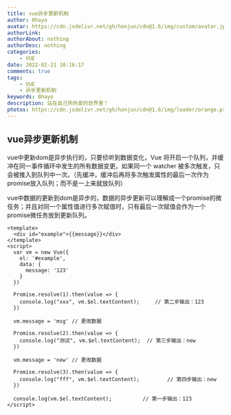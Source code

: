 ```yaml
---
title: vue异步更新机制
author: 0hayo
avatar: https://cdn.jsdelivr.net/gh/honjun/cdn@1.6/img/custom/avatar.jpg
authorLink: 
authorAbout: nothing
authorDesc: nothing
categories: 
    - VUE
date: 2022-02-21 10:16:17
comments: true
tags: 
    - VUE
    - 异步更新机制
keywords: 0hayo
description: 站在自己所热爱的世界里！
photos: https://cdn.jsdelivr.net/gh/honjun/cdn@1.6/img/loader/orange.progress-bar-stripe-loader.svg
---
```


## vue异步更新机制

vue中更新dom是异步执行的，只要侦听到数据变化，Vue 将开启一个队列，并缓冲在同一事件循环中发生的所有数据变更。如果同一个 watcher 被多次触发，只会被推入到队列中一次。（先缓冲，缓冲后再将多次触发属性的最后一次作为promise放入队列；而不是一上来就放队列）

vue中数据的更新到dom是异步的，数据的异步更新可以理解成一个promise的微任务；并且对同一个属性值进行多次赋值时，只有最后一次赋值会作为一个promise微任务放到更新队列。

```vue
<template>
  <div id="example">{{message}}</div>
</template>
<script>
  var vm = new Vue({
    el: '#example',
    data: {
      message: '123'
    }
  })

  Promise.resolve(1).then(value => {
    console.log("xxx", vm.$el.textContent);     // 第二步输出：123
  })

  vm.message = 'msg' // 更改数据

  Promise.resolve(2).then(value => {
    console.log("测试", vm.$el.textContent);  // 第三步输出：new
  })

  vm.message = 'new' // 更改数据

  Promise.resolve(3).then(value => {
    console.log("fff", vm.$el.textContent);         // 第四步输出：new
  })
  
  console.log(vm.$el.textContent);          // 第一步输出：123
</script>
```
